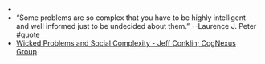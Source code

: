 -
- “Some problems are so complex that you have to be highly intelligent and well informed just to be undecided about them.” --Laurence J. Peter #quote
- [Wicked Problems and Social Complexity - Jeff Conklin; CogNexus Group](http://cognexusgroup.com/wp-content/uploads/2013/03/wickedproblems.pdf)